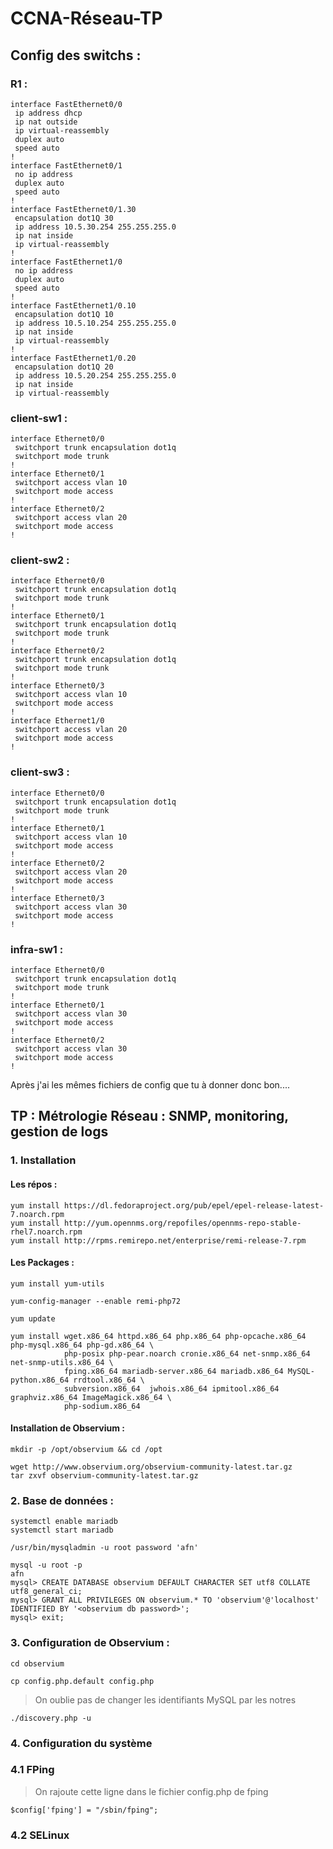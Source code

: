 # CCNA-Réseau-TP

## Config des switchs : 

### R1 :

    interface FastEthernet0/0
     ip address dhcp
     ip nat outside
     ip virtual-reassembly
     duplex auto
     speed auto
    !
    interface FastEthernet0/1
     no ip address
     duplex auto
     speed auto
    !
    interface FastEthernet0/1.30
     encapsulation dot1Q 30
     ip address 10.5.30.254 255.255.255.0
     ip nat inside
     ip virtual-reassembly
    !
    interface FastEthernet1/0
     no ip address
     duplex auto
     speed auto
    !
    interface FastEthernet1/0.10
     encapsulation dot1Q 10
     ip address 10.5.10.254 255.255.255.0
     ip nat inside
     ip virtual-reassembly
    !
    interface FastEthernet1/0.20
     encapsulation dot1Q 20
     ip address 10.5.20.254 255.255.255.0
     ip nat inside
     ip virtual-reassembly

### client-sw1 : 

    interface Ethernet0/0
     switchport trunk encapsulation dot1q
     switchport mode trunk
    !
    interface Ethernet0/1
     switchport access vlan 10
     switchport mode access
    !
    interface Ethernet0/2
     switchport access vlan 20
     switchport mode access
    !
### client-sw2 : 

    interface Ethernet0/0
     switchport trunk encapsulation dot1q
     switchport mode trunk
    !
    interface Ethernet0/1
     switchport trunk encapsulation dot1q
     switchport mode trunk
    !
    interface Ethernet0/2
     switchport trunk encapsulation dot1q
     switchport mode trunk
    !
    interface Ethernet0/3
     switchport access vlan 10
     switchport mode access
    !
    interface Ethernet1/0
     switchport access vlan 20
     switchport mode access
    !
### client-sw3 : 


    interface Ethernet0/0
     switchport trunk encapsulation dot1q
     switchport mode trunk
    !
    interface Ethernet0/1
     switchport access vlan 10
     switchport mode access
    !
    interface Ethernet0/2
     switchport access vlan 20
     switchport mode access
    !
    interface Ethernet0/3
     switchport access vlan 30
     switchport mode access
    !
### infra-sw1 :

    interface Ethernet0/0
     switchport trunk encapsulation dot1q
     switchport mode trunk
    !
    interface Ethernet0/1
     switchport access vlan 30
     switchport mode access
    !
    interface Ethernet0/2
     switchport access vlan 30
     switchport mode access
    !

Après j'ai les mêmes fichiers de config que tu à donner donc bon....

## TP : Métrologie Réseau : SNMP, monitoring, gestion de logs

### 1. Installation

#### Les répos : 
```
yum install https://dl.fedoraproject.org/pub/epel/epel-release-latest-7.noarch.rpm
yum install http://yum.opennms.org/repofiles/opennms-repo-stable-rhel7.noarch.rpm
yum install http://rpms.remirepo.net/enterprise/remi-release-7.rpm
```

#### Les Packages : 

```
yum install yum-utils
```
```
yum-config-manager --enable remi-php72
```
```
yum update
```
```
yum install wget.x86_64 httpd.x86_64 php.x86_64 php-opcache.x86_64 php-mysql.x86_64 php-gd.x86_64 \
            php-posix php-pear.noarch cronie.x86_64 net-snmp.x86_64 net-snmp-utils.x86_64 \
            fping.x86_64 mariadb-server.x86_64 mariadb.x86_64 MySQL-python.x86_64 rrdtool.x86_64 \
            subversion.x86_64  jwhois.x86_64 ipmitool.x86_64 graphviz.x86_64 ImageMagick.x86_64 \
            php-sodium.x86_64
```

#### Installation de Observium :

```
mkdir -p /opt/observium && cd /opt
```
```
wget http://www.observium.org/observium-community-latest.tar.gz
tar zxvf observium-community-latest.tar.gz
```
### 2. Base de données :

```
systemctl enable mariadb
systemctl start mariadb
```

```
/usr/bin/mysqladmin -u root password 'afn'
```

```
mysql -u root -p
afn
mysql> CREATE DATABASE observium DEFAULT CHARACTER SET utf8 COLLATE utf8_general_ci;
mysql> GRANT ALL PRIVILEGES ON observium.* TO 'observium'@'localhost' IDENTIFIED BY '<observium db password>';
mysql> exit;
```
### 3. Configuration de Observium :

```
cd observium
```
```
cp config.php.default config.php
```

> On oublie pas de changer les identifiants MySQL par les notres
```
./discovery.php -u
```

### 4. Configuration du système

### 4.1 FPing

> On rajoute cette ligne dans le fichier config.php de fping

```
$config['fping'] = "/sbin/fping";
```

### 4.2 SELinux


<!--stackedit_data:
eyJoaXN0b3J5IjpbMTU2NDMwMDQzNSwtNDUyMTY5NTQyXX0=
-->